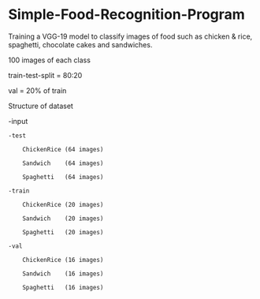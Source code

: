 # Simple-Food-Recognition-Program
Training a VGG-19 model to classify images of food such as chicken &amp; rice, spaghetti, chocolate cakes and sandwiches.


100 images of each class

train-test-split = 80:20

val = 20% of train


Structure of dataset

-input

    -test
    
        ChickenRice (64 images)
        
        Sandwich    (64 images)
        
        Spaghetti   (64 images)
        
    -train
    
        ChickenRice (20 images)
        
        Sandwich    (20 images)
        
        Spaghetti   (20 images)
        
    -val
    
        ChickenRice (16 images)
        
        Sandwich    (16 images)
        
        Spaghetti   (16 images)


